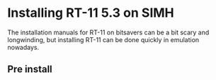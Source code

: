 # Installing RT-11 5.3 on SIMH

The installation manuals for RT-11 on bitsavers can be a bit scary and
longwinding, but installing RT-11 can be done quickly in emulation nowadays.

## Pre install

